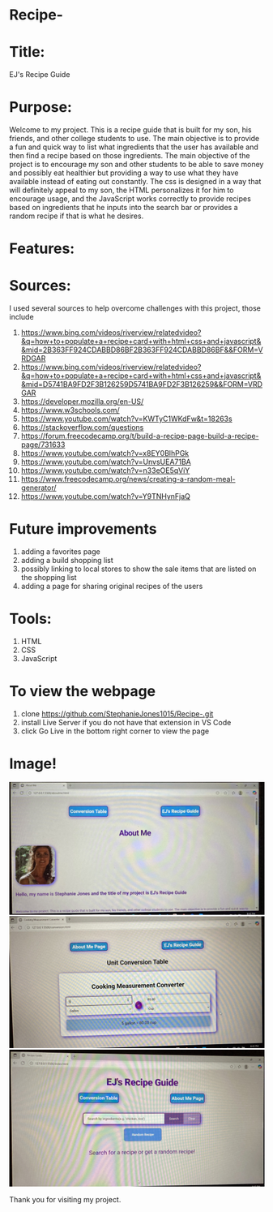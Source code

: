 # Recipe-
# Title:
EJ's Recipe Guide

# Purpose:
Welcome to my project. This is a recipe guide that is built for my son, his friends, and other college students to use. The main objective is to provide a fun and quick way to list what ingredients that the user has available and then find a recipe based on those ingredients. The main objective of the project is to encourage my son and other students to be able to save money and possibly eat healthier but providing a way to use what they have available instead of eating out constantly. The css is designed in a way that will definitely appeal to my son, the HTML personalizes it for him to encourage usage, and the JavaScript works correctly to provide recipes based on ingredients that he inputs into the search bar or provides a random recipe if that is what he desires.

# Features:

 
# Sources: 
I used several sources to help overcome challenges with this project, those include 
1. https://www.bing.com/videos/riverview/relatedvideo?&q=how+to+populate+a+recipe+card+with+html+css+and+javascript&&mid=2B363FF924CDABBD86BF2B363FF924CDABBD86BF&&FORM=VRDGAR
2. https://www.bing.com/videos/riverview/relatedvideo?&q=how+to+populate+a+recipe+card+with+html+css+and+javascript&&mid=D5741BA9FD2F3B126259D5741BA9FD2F3B126259&&FORM=VRDGAR
3. https://developer.mozilla.org/en-US/
4. https://www.w3schools.com/ 
5. https://www.youtube.com/watch?v=KWTyC1WKdFw&t=18263s 
6. https://stackoverflow.com/questions
7. https://forum.freecodecamp.org/t/build-a-recipe-page-build-a-recipe-page/731633
8. https://www.youtube.com/watch?v=x8EY0BlhPGk
9. https://www.youtube.com/watch?v=UnvsUEA71BA
10. https://www.youtube.com/watch?v=n33eOE5qViY
11. https://www.freecodecamp.org/news/creating-a-random-meal-generator/
12. https://www.youtube.com/watch?v=Y9TNHynFjaQ

# Future improvements
1. adding a favorites page
2. adding a build shopping list 
3. possibly linking to local stores to show the sale items that are listed on the shopping list 
4. adding a page for sharing original recipes of the users 

# Tools:
1. HTML
2. CSS
3. JavaScript

# To view the webpage
1. clone https://github.com/StephanieJones1015/Recipe-.git 
2. install Live Server if you do not have that extension in VS Code
3. click Go Live in the bottom right corner to view the page 

# Image!
![about me page](images/IMG_2868.jpeg)
![conversion table](images/IMG_2870.jpeg)
![recipe guide](images/IMG_2871.jpeg)

Thank you for visiting my project. 